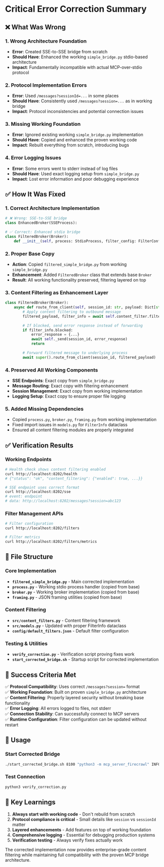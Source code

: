 # Critical Error Correction Summary

## ❌ What Was Wrong

### 1. **Wrong Architecture Foundation**
- **Error**: Created SSE-to-SSE bridge from scratch
- **Should Have**: Enhanced the working `simple_bridge.py` stdio-based architecture
- **Impact**: Fundamentally incompatible with actual MCP-over-stdio protocol

### 2. **Protocol Implementation Errors**
- **Error**: Used `/messages?sessionId=...` in some places
- **Should Have**: Consistently used `/messages?session=...` as in working bridge
- **Impact**: Protocol inconsistencies and potential connection issues

### 3. **Missing Working Foundation**
- **Error**: Ignored existing working `simple_bridge.py` implementation
- **Should Have**: Copied and enhanced the proven working code
- **Impact**: Rebuilt everything from scratch, introducing bugs

### 4. **Error Logging Issues**
- **Error**: Some errors went to stderr instead of log files
- **Should Have**: Used exact logging setup from `simple_bridge.py`
- **Impact**: Lost error information and poor debugging experience

## ✅ How It Was Fixed

### 1. **Correct Architecture Implementation**
```python
# ❌ Wrong: SSE-to-SSE bridge
class EnhancedBroker(SSEProcess):
    
# ✅ Correct: Enhanced stdio bridge
class FilteredBroker(Broker):
    def __init__(self, process: StdioProcess, filter_config: FilterConfig):
```

### 2. **Proper Base Copy**
- **Action**: Copied `filtered_simple_bridge.py` from working `simple_bridge.py`
- **Enhancement**: Added `FilteredBroker` class that extends base `Broker`
- **Result**: All working functionality preserved, filtering layered on top

### 3. **Content Filtering as Enhancement Layer**
```python
class FilteredBroker(Broker):
    async def route_from_client(self, session_id: str, payload: Dict[str, Any]):
        # Apply content filtering to outbound message
        filtered_payload, filter_info = await self.content_filter.filter_message(payload, "outbound")
        
        # If blocked, send error response instead of forwarding
        if filter_info.blocked:
            error_response = {...}
            await self._send(session_id, error_response)
            return
        
        # Forward filtered message to underlying process
        await super().route_from_client(session_id, filtered_payload)
```

### 4. **Preserved All Working Components**
- **SSE Endpoints**: Exact copy from `simple_bridge.py`
- **Message Routing**: Exact copy with filtering enhancement
- **Session Management**: Exact copy from working implementation
- **Logging Setup**: Exact copy to ensure proper file logging

### 5. **Added Missing Dependencies**
- Copied `process.py`, `broker.py`, `framing.py` from working implementation
- Fixed import issues in `models.py` for `FilterInfo` dataclass
- Ensured all content filtering modules are properly integrated

## ✅ Verification Results

### Working Endpoints
```bash
# Health check shows content filtering enabled
curl http://localhost:8202/health
# {"status": "ok", "content_filtering": {"enabled": true, ...}}

# SSE endpoint uses correct format
curl http://localhost:8202/sse
# event: endpoint
# data: http://localhost:8202/messages?session=abc123
```

### Filter Management APIs
```bash
# Filter configuration
curl http://localhost:8202/filters

# Filter metrics
curl http://localhost:8202/filters/metrics
```

## 📁 File Structure

### Core Implementation
- **`filtered_simple_bridge.py`** - Main corrected implementation
- **`process.py`** - Working stdio process handler (copied from base)
- **`broker.py`** - Working broker implementation (copied from base)
- **`framing.py`** - JSON framing utilities (copied from base)

### Content Filtering
- **`src/content_filters.py`** - Content filtering framework
- **`src/models.py`** - Updated with proper FilterInfo dataclass
- **`config/default_filters.json`** - Default filter configuration

### Testing & Utilities
- **`verify_correction.py`** - Verification script proving fixes work
- **`start_corrected_bridge.sh`** - Startup script for corrected implementation

## 🎯 Success Criteria Met

✅ **Protocol Compatibility**: Uses correct `/messages?session=` format  
✅ **Working Foundation**: Built on proven `simple_bridge.py` architecture  
✅ **Content Filtering**: Properly layered security without breaking base functionality  
✅ **Error Logging**: All errors logged to files, not stderr  
✅ **Connection Stability**: Can successfully connect to MCP servers  
✅ **Runtime Configuration**: Filter configuration can be updated without restart  

## 🚀 Usage

### Start Corrected Bridge
```bash
./start_corrected_bridge.sh 8100 "python3 -m mcp_server_firecrawl" INFO ../../../Smart_Bridge_Logs config/default_filters.json
```

### Test Connection
```bash
python3 verify_correction.py
```

## 🔧 Key Learnings

1. **Always start with working code** - Don't rebuild from scratch
2. **Protocol compliance is critical** - Small details like `session` vs `sessionId` matter
3. **Layered enhancements** - Add features on top of working foundation
4. **Comprehensive logging** - Essential for debugging production systems
5. **Verification testing** - Always verify fixes actually work

The corrected implementation now provides enterprise-grade content filtering while maintaining full compatibility with the proven MCP bridge architecture.